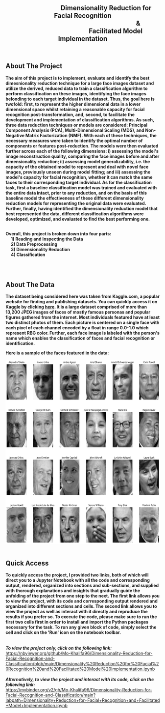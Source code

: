 <div style="text-align: center;"> 
  <h2>
    &emsp;&emsp;&emsp;&emsp;&emsp;&emsp;&emsp; Dimensionality Reduction for Facial Recognition <br>
    &emsp;&emsp;&emsp;&emsp;&emsp;&emsp;&emsp;&emsp;&emsp;&emsp;&emsp;&emsp;&emsp;&emsp;&emsp;&emsp;&emsp; & <br>
    &emsp;&emsp;&emsp;&emsp;&emsp;&emsp;&emsp;&emsp;&emsp;&emsp; Facilitated Model Implementation 
  </h2>
</div>
<br>

## About The Project 
**The aim of this project is to implement, evaluate and identify the best dimesnionality reduction technique for a large face images dataset and utilize the derived, reduced data to train a classification algorithm to perform classification on these images, identifying the face images belonding to each target individual in the dataset. Thus, the goal here is twofold: first, to represent the higher dimensional data in a lower dimensional space whilst retaining a reasonable capacity for facial recognition post-transformation, and, second, to facilitate the development and implementation of classification algorithms. As such, three data reduction techniques or models are considered: Principal Component Analysis (PCA), Multi-Dimensional Scaling (MDS), and Non-Negative Matrix Factorization (NMF). With each of these techniques, the necessary measures were taken to identify the optimal number of components or features post-reduction. The models were then evaluated further across each of the following dimensions: i) assessing the model's image reconstruction quality, comparing the face images before and after dimensionality reduction; ii) assessing model generalizability, i.e. the capacity of the obtained model to represent and deal with novel face images, previously unseen during model fitting; and iii) assessing the model's capacity for facial recognition, whether it can match the same faces to their corresponding target individual. As for the classification task, first a baseline classification model was trained and evaluated with the entire data intact, prior to any reduction, and on the basis of this baseline model the effectiveness of these different dimensionality reduction models for representing the original data were evaluated. Further, finally, having identified the dimensionality reduction model that best represented the data, different classification algorithms were developed, optimized, and evaluated to find the best performing one.** <br>
<br>

**Overall, this project is broken down into four parts: <br>
&emsp; 1) Reading and Inspecting the Data <br>
&emsp; 2) Data Preprocessing <br>
&emsp; 3) Dimensionality Reduction <br>
&emsp; 4) Classification** <br>

<br>
<br>


## About The Data  
**The dataset being considered here was taken from Kaggle.com, a popular website for finding and publishing datasets. You can quickly access it on Kaggle by clicking [here](https://www.kaggle.com/datasets/atulanandjha/lfwpeople/data). It is a large dataset comprised of more than 13,200 JPEG images of faces of mostly famous personas and popular figures gathered from the internet. Most individuals featured have at least two distinct photos of them. Each picture is centered on a single face with each pixel of each channel encoded by a float in range 0.0-1.0 which represent RBG color. Further, each face image is labeled with the person's name which enables the classification of faces and facial recognition or identification.** 
<br>

**Here is a sample of the faces featured in the data:**
<br>

<img src="faces sample.png" alt="ongoing projects/faces sample.png" width="800" height="600"/>

<br>
<br>

## Quick Access 
**To quickly access the project, I provided two links, both of which will direct you to a Jupyter Notebook with all the code and corresponding output, rendered, organized into sections and sub-sections, and supplied with thorough explanations and insights that gradually guide the unfolding of the project from one step to the next. The first link allows you to view the project, with its code and corresponding output rendered and organized into different sections and cells. The second link allows you to view the project as well as interact with it directly and reproduce the results if you prefer so. To execute the code, please make sure to run the first two cells first in order to install and import the Python packages necessary for the task. To run any given block of code, simply select the cell and click on the 'Run' icon on the notebook toolbar.**
<br>
<br>
<br>
***To view the project only, click on the following link:*** <br>
https://nbviewer.org/github/Mo-Khalifa96/Dimensionality-Reduction-for-Facial-Recognition-and-Classification/blob/main/Dimensionality%20Reduction%20for%20Facial%20Recognition%20and%20Facilitated%20Model%20Implementation.ipynb
<br>
<br>
***Alternatively, to view the project and interact with its code, click on the following link:*** <br>
https://mybinder.org/v2/gh/Mo-Khalifa96/Dimensionality-Reduction-for-Facial-Recognition-and-Classification/main?labpath=Dimensionality+Reduction+for+Facial+Recognition+and+Facilitated+Model+Implementation.ipynb
<br>
<br>


